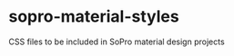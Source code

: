 sopro-material-styles
=====================

CSS files to be included in SoPro material design projects
